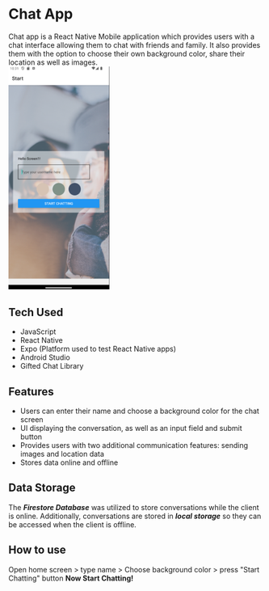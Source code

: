 # Chat App

Chat app is a React Native Mobile application which provides users with a chat interface allowing them to chat with friends and family. It also provides them with the option to choose their own background color, share their location as well as images.
<br>
<img src="Screenshot (100).png" alt="image" width="200">

## Tech Used

- JavaScript
- React Native
- Expo (Platform used to test React Native apps)
- Android Studio
- Gifted Chat Library

## Features

- Users can enter their name and choose a background color for the chat screen
- UI displaying the conversation, as well as an input field and submit button
- Provides users with two additional communication features: sending images
  and location data
- Stores data online and offline

## Data Storage

The **_Firestore Database_** was utilized to store conversations while the client is online. Additionally, conversations are stored in **_local storage_** so they can be accessed when the client is offline.

## How to use

Open home screen > type name > Choose background color > press "Start Chatting" button
**Now Start Chatting!**

